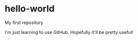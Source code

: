 # hello-world
My first repository

I'm just learning to use GitHub. Hopefully it'll be pretty useful!
